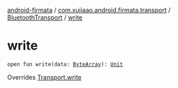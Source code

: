 [android-firmata](../../index.md) / [com.xujiaao.android.firmata.transport](../index.md) / [BluetoothTransport](index.md) / [write](./write.md)

# write

`open fun write(data: `[`ByteArray`](https://kotlinlang.org/api/latest/jvm/stdlib/kotlin/-byte-array/index.html)`): `[`Unit`](https://kotlinlang.org/api/latest/jvm/stdlib/kotlin/-unit/index.html)

Overrides [Transport.write](../-transport/write.md)

